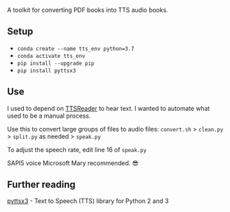 A toolkit for converting PDF books into TTS audio books. 

## Setup
* `conda create --name tts_env python=3.7`
* `conda activate tts_env`
* `pip install --upgrade pip`
* `pip install pyttsx3`

## Use

I used to depend on [TTSReader](https://www.majorgeeks.com/files/details/ttsreader.html) to hear text. I wanted to automate what used to be a manual process. 

Use this to convert large groups of files to audio files: ``convert.sh`` > ``clean.py`` > ``split.py`` as needed > ``speak.py``

To adjust the speech rate, edit line 16 of ``speak.py``

SAPI5 voice Microsoft Mary recommended. 😎

## Further reading

[pyttsx3](https://pypi.org/project/pyttsx3/) - Text to Speech (TTS) library for Python 2 and 3
